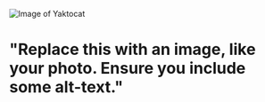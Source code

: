 ![Image of Yaktocat](https://octodex.github.com/images/yaktocat.png)

# "Replace this with an image, like your photo. Ensure you include some alt-text."
